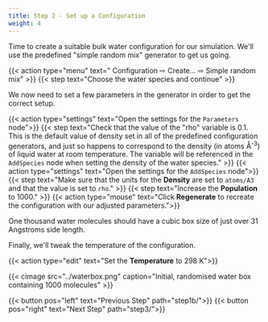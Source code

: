 ```yaml
---
title: Step 2 - Set up a Configuration
weight: 4
---
```



Time to create a suitable bulk water configuration for our simulation. We'll use the predefined "simple random mix" generator to get us going.

{{< action type="menu" text=" Configuration &#8680; Create... &#8680; Simple random mix" >}}
{{< step text="Choose the water species and continue" >}}

We now need to set a few parameters in the generator in order to get the correct setup.

{{< action type="settings" text="Open the settings for the `Parameters` node">}}
{{< step text="Check that the value of the \"rho\" variable is 0.1. This is the default value of density set in all of the predefined configuration generators, and just so happens to correspond to the density (in atoms &#8491;<sup>-3</sup>) of liquid water at room temperature. The variable will be referenced in the `AddSpecies` node when setting the density of the water species." >}}
{{< action type="settings" text="Open the settings for the `AddSpecies` node">}}
{{< step text="Make sure that the units for the **Density** are set to `atoms/A3` and that the value is set to `rho`." >}}
{{< step text="Increase the **Population** to 1000." >}}
{{< action type="mouse" text="Click **Regenerate** to recreate the configuration with our adjusted parameters.">}}


One thousand water molecules should have a cubic box size of just over 31 Angstroms side length.

Finally, we'll tweak the temperature of the configuration.

{{< action type="edit" text="Set the **Temperature** to 298 K">}}

{{< cimage src="../waterbox.png" caption="Initial, randomised water box containing 1000 molecules" >}}

{{< button pos="left" text="Previous Step" path="step1b/">}}
{{< button pos="right" text="Next Step" path="step3/">}}
